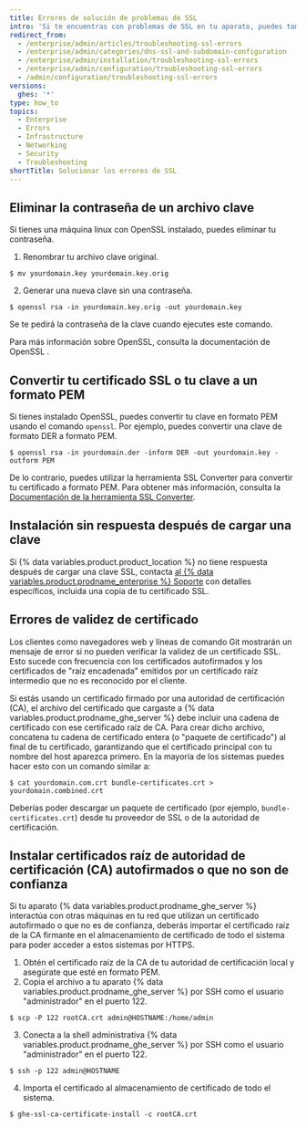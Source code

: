 ```yaml
---
title: Errores de solución de problemas de SSL
intro: 'Si te encuentras con problemas de SSL en tu aparato, puedes tomar medidas para resolverlos.'
redirect_from:
  - /enterprise/admin/articles/troubleshooting-ssl-errors
  - /enterprise/admin/categories/dns-ssl-and-subdomain-configuration
  - /enterprise/admin/installation/troubleshooting-ssl-errors
  - /enterprise/admin/configuration/troubleshooting-ssl-errors
  - /admin/configuration/troubleshooting-ssl-errors
versions:
  ghes: '*'
type: how_to
topics:
  - Enterprise
  - Errors
  - Infrastructure
  - Networking
  - Security
  - Troubleshooting
shortTitle: Solucionar los errores de SSL
---
```


## Eliminar la contraseña de un archivo clave

Si tienes una máquina linux con OpenSSL instalado, puedes eliminar tu contraseña.

1. Renombrar tu archivo clave original.
  ```shell
  $ mv yourdomain.key yourdomain.key.orig
  ```
2. Generar una nueva clave sin una contraseña.
  ```shell
  $ openssl rsa -in yourdomain.key.orig -out yourdomain.key
  ```

Se te pedirá la contraseña de la clave cuando ejecutes este comando.

Para más información sobre OpenSSL, consulta la documentación de OpenSSL [](https://www.openssl.org/docs/).

## Convertir tu certificado SSL o tu clave a un formato PEM

Si tienes instalado OpenSSL, puedes convertir tu clave en formato PEM usando el comando `openssl`. Por ejemplo, puedes convertir una clave de formato DER a formato PEM.

```shell
$ openssl rsa -in yourdomain.der -inform DER -out yourdomain.key -outform PEM
```

De lo contrario, puedes utilizar la herramienta SSL Converter para convertir tu certificado a formato PEM. Para obtener más información, consulta la [Documentación de la herramienta SSL Converter](https://www.sslshopper.com/ssl-converter.html).

## Instalación sin respuesta después de cargar una clave

Si {% data variables.product.product_location %} no tiene respuesta después de cargar una clave SSL, contacta [al {% data variables.product.prodname_enterprise %} Soporte](https://enterprise.github.com/support) con detalles específicos, incluida una copia de tu certificado SSL.

## Errores de validez de certificado

Los clientes como navegadores web y líneas de comando Git mostrarán un mensaje de error si no pueden verificar la validez de un certificado SSL. Esto sucede con frecuencia con los certificados autofirmados y los certificados de "raíz encadenada" emitidos por un certificado raíz intermedio que no es reconocido por el cliente.

Si estás usando un certificado firmado por una autoridad de certificación (CA), el archivo del certificado que cargaste a {% data variables.product.prodname_ghe_server %} debe incluir una cadena de certificado con ese certificado raíz de CA. Para crear dicho archivo, concatena tu cadena de certificado entera (o "paquete de certificado") al final de tu certificado, garantizando que el certificado principal con tu nombre del host aparezca primero. En la mayoría de los sistemas puedes hacer esto con un comando similar a:

```shell
$ cat yourdomain.com.crt bundle-certificates.crt > yourdomain.combined.crt
```

Deberías poder descargar un paquete de certificado (por ejemplo, `bundle-certificates.crt`) desde tu proveedor de SSL o de la autoridad de certificación.

## Instalar certificados raíz de autoridad de certificación (CA) autofirmados o que no son de confianza

Si tu aparato {% data variables.product.prodname_ghe_server %} interactúa con otras máquinas en tu red que utilizan un certificado autofirmado o que no es de confianza, deberás importar el certificado raíz de la CA firmante en el almacenamiento de certificado de todo el sistema para poder acceder a estos sistemas por HTTPS.

1. Obtén el certificado raíz de la CA de tu autoridad de certificación local y asegúrate que esté en formato PEM.
2. Copia el archivo a tu aparato {% data variables.product.prodname_ghe_server %} por SSH como el usuario "administrador" en el puerto 122.
  ```shell
  $ scp -P 122 rootCA.crt admin@HOSTNAME:/home/admin
  ```
3. Conecta a la shell administrativa {% data variables.product.prodname_ghe_server %} por SSH como el usuario "administrador" en el puerto 122.
  ```shell
  $ ssh -p 122 admin@HOSTNAME
  ```
4. Importa el certificado al almacenamiento de certificado de todo el sistema.
  ```shell
  $ ghe-ssl-ca-certificate-install -c rootCA.crt
  ```
